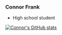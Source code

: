 ### Connor Frank
- High school student

[![Connor's GitHub stats](https://github-readme-stats.vercel.app/api?username=Connor-Frank&show_icons=true&title_color=05bc79&text_color=0fa8cd&icon_color=2472c8&bg_color=262a33)](https://github.com/anuraghazra/github-readme-stats)

<!--
**Connor-Frank/Connor-Frank** is a ✨ _special_ ✨ repository because its `README.md` (this file) appears on your GitHub profile.

Here are some ideas to get you started:

- 🔭 I’m currently working on ...
- 🌱 I’m currently learning ...
- 👯 I’m looking to collaborate on ...
- 🤔 I’m looking for help with ...
- 💬 Ask me about ...
- 📫 How to reach me: ...
- 😄 Pronouns: ...
- ⚡ Fun fact: ...
-->
